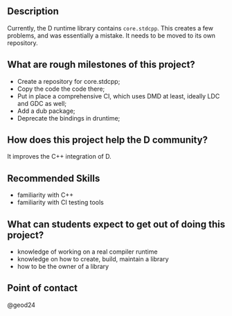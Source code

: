 ## Description

Currently, the D runtime library contains `core.stdcpp`.
This creates a few problems, and was essentially a mistake.
It needs to be moved to its own repository.

## What are rough milestones of this project?

- Create a repository for core.stdcpp;
- Copy the code the code there;
- Put in place a comprehensive CI, which uses DMD at least, ideally LDC and GDC as well;
- Add a dub package;
- Deprecate the bindings in druntime;

## How does this project help the D community?

It improves the C++ integration of D.

## Recommended Skills

- familiarity with C++
- familiarity with CI testing tools

## What can students expect to get out of doing this project?

- knowledge of working on a real compiler runtime
- knowledge on how to create, build, maintain a library
- how to be the owner of a library

## Point of contact

@geod24
